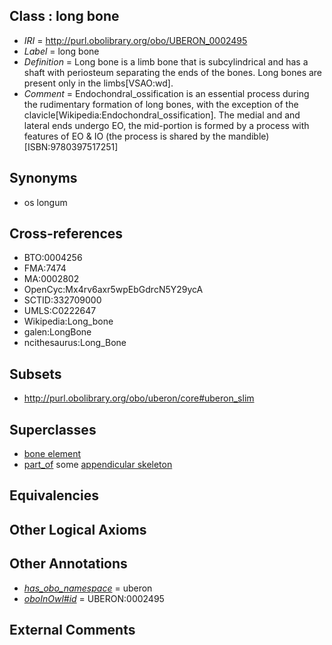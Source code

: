 
## Class : long bone

 * *IRI* = http://purl.obolibrary.org/obo/UBERON_0002495
 * *Label* = long bone
 * *Definition* = Long bone is a limb bone that is subcylindrical and has a shaft with periosteum separating the ends of the bones. Long bones are present only in the limbs[VSAO:wd].
 * *Comment* = Endochondral_ossification is an essential process during the rudimentary formation of long bones, with the exception of the clavicle[Wikipedia:Endochondral_ossification]. The medial and and lateral ends undergo EO, the mid-portion is formed by a process with features of EO & IO (the process is shared by the mandible)[ISBN:9780397517251]

## Synonyms

 * os longum

## Cross-references

 * BTO:0004256
 * FMA:7474
 * MA:0002802
 * OpenCyc:Mx4rv6axr5wpEbGdrcN5Y29ycA
 * SCTID:332709000
 * UMLS:C0222647
 * Wikipedia:Long_bone
 * galen:LongBone
 * ncithesaurus:Long_Bone

## Subsets

 * http://purl.obolibrary.org/obo/uberon/core#uberon_slim

## Superclasses

 * [bone element](../../UBERON/74/UBERON_0001474.md)
 * [part_of](../../BFO/50/BFO_0000050.md) some [appendicular skeleton](../../UBERON/91/UBERON_0002091.md)

## Equivalencies


## Other Logical Axioms


## Other Annotations

 * *[has_obo_namespace](../../ce/oboInOwl#hasOBONamespace.md)* = uberon
 * *[oboInOwl#id](../../id/oboInOwl#id.md)* = UBERON:0002495

## External Comments

